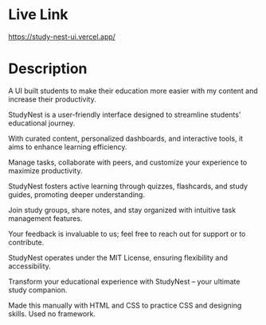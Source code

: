 # Live Link 

https://study-nest-ui.vercel.app/ 

# Description 

A UI built students to make their education more easier with my content and increase their productivity. 

StudyNest is a user-friendly interface designed to streamline students' educational journey. 

With curated content, personalized dashboards, and interactive tools, it aims to enhance learning efficiency. 

Manage tasks, collaborate with peers, and customize your experience to maximize productivity. 

StudyNest fosters active learning through quizzes, flashcards, and study guides, promoting deeper understanding. 

Join study groups, share notes, and stay organized with intuitive task management features. 

Your feedback is invaluable to us; feel free to reach out for support or to contribute. 

StudyNest operates under the MIT License, ensuring flexibility and accessibility. 

Transform your educational experience with StudyNest – your ultimate study companion.

Made this manually with HTML and CSS to practice CSS and designing skills. Used no framework.

